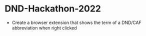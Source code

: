 # DND-Hackathon-2022

- Create a browser extension that shows the term of a DND/CAF abbreviation when right clicked
